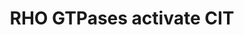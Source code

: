 ---
annotations:
- type: Pathway Ontology
  value: signaling pathway
authors:
- ReactomeTeam
- Egonw
description: Citron kinase (CIT) or citron RHO-interacting kinase (CRIK) shares similarities
  with ROCK kinases. Like ROCK, it consists of a serine/threonine kinase domain, a
  coiled-coil region, a RHO-binding domain, a cysteine rich region and a plekstrin
  homology (PH) domain, but additionally features a proline-rich region and a PDZ-binding
  domain. A shorter splicing isoform of CIT, citron-N, is specifically expressed in
  the nervous system and lacks the kinase domain. Citron-N is a component of the post-synaptic
  density, where it binds to the PDZ domains of the scaffolding protein PDS-95/SAP90
  (Zhang et al. 2006).<p>While the binding of CIT to RHO GTPases RHOA, RHOB, RHOC
  and RAC1 is well established (Madaule et al. 1995), the mechanism of CIT activation
  by GTP-bound RHO GTPases has not been elucidated. There are indications that CIT
  may be activated through autophosphorylation in the presence of active forms of
  RHO GTPases (Di Cunto et al. 1998). CIT appears to phosphorylate the myosin regulatory
  light chain (MRLC), the only substrate identified to date, on the same residues
  that are phosphorylated by ROCKs, but it has not been established yet how this relates
  to activation by RHO GTPases (Yamashiro et al. 2003). CIT and RHOA are implicated
  to act together in Golgi apparatus organization through regulation of the actin
  cytoskeleton (Camera et al. 2003). CIT is also involved in the regulation of cytokinesis
  through its interaction with KIF14 (Gruneberg et al. 2006, Bassi et al. 2013, Watanabe
  et al. 2013) and p27(Kip1) (Serres et al. 2012).  View original pathway at [http://www.reactome.org/PathwayBrowser/#DIAGRAM=5625900
  Reactome].
last-edited: 2021-01-25
organisms:
- Homo sapiens
redirect_from:
- /index.php/Pathway:WP3376
- /instance/WP3376
schema-jsonld:
- '@context': https://schema.org/
  '@id': https://wikipathways.github.io/pathways/WP3376.html
  '@type': Dataset
  creator:
    '@type': Organization
    name: WikiPathways
  description: Citron kinase (CIT) or citron RHO-interacting kinase (CRIK) shares
    similarities with ROCK kinases. Like ROCK, it consists of a serine/threonine kinase
    domain, a coiled-coil region, a RHO-binding domain, a cysteine rich region and
    a plekstrin homology (PH) domain, but additionally features a proline-rich region
    and a PDZ-binding domain. A shorter splicing isoform of CIT, citron-N, is specifically
    expressed in the nervous system and lacks the kinase domain. Citron-N is a component
    of the post-synaptic density, where it binds to the PDZ domains of the scaffolding
    protein PDS-95/SAP90 (Zhang et al. 2006).<p>While the binding of CIT to RHO GTPases
    RHOA, RHOB, RHOC and RAC1 is well established (Madaule et al. 1995), the mechanism
    of CIT activation by GTP-bound RHO GTPases has not been elucidated. There are
    indications that CIT may be activated through autophosphorylation in the presence
    of active forms of RHO GTPases (Di Cunto et al. 1998). CIT appears to phosphorylate
    the myosin regulatory light chain (MRLC), the only substrate identified to date,
    on the same residues that are phosphorylated by ROCKs, but it has not been established
    yet how this relates to activation by RHO GTPases (Yamashiro et al. 2003). CIT
    and RHOA are implicated to act together in Golgi apparatus organization through
    regulation of the actin cytoskeleton (Camera et al. 2003). CIT is also involved
    in the regulation of cytokinesis through its interaction with KIF14 (Gruneberg
    et al. 2006, Bassi et al. 2013, Watanabe et al. 2013) and p27(Kip1) (Serres et
    al. 2012).  View original pathway at [http://www.reactome.org/PathwayBrowser/#DIAGRAM=5625900
    Reactome].
  keywords:
  - p-T19,S20-MRLC-smooth muscle/non-muscle myosin II
  - ATP
  - 'CIT-3 '
  - ADP
  - CIT:CDKN1B
  - 'PPP1R12B '
  - 'MYL9 '
  - RHOA,RHOB,RHOC,RAC1:GTP
  - Myosin phosphatase
  - ROCKs
  - 'MYH9 '
  - 'GTP '
  - 'PPP1CB '
  - 'PPP1R12A '
  - Smooth
  - 'CDKN1B '
  - 'MYL6 '
  - 'PRC1 '
  - RHO GTPases activate
  - 'Class 2 myosins play a crucial role in a variety of cellular processes, including
    cell migration, polarity formation, and cytokinesis. '
  - 'MYH14 '
  - RHOA,RHOB,RHOC,RAC1:GTP:CIT
  - 'p-T19,S20-MYL9 '
  - RHOA,RHOB,RHOC,RAC1:GTP:CIT-3:DLG4
  - 'KIF14 '
  - RHO GTPases Activate
  - 'RHOB '
  - 'RHOC '
  - RHOA,RHOB,RHOC,RAC1:GTP:CIT:KIF14:PRC1
  - CDKN1B
  - CIT-3
  - PRC1
  - 'p-T19,S20-MYL12B '
  - muscle/non-muscle
  - 'RAC1 '
  - RHOA,RHOB,RHOC,RAC1:GTP:CIT-3
  - CIT
  - 'MYH10 '
  - 'MYL12B '
  - myosin II
  - KIF14
  - 'MYH11 '
  - 'RHOA '
  - PKNs
  - 'CIT '
  - 'DLG4 '
  - DLG4
  license: CC0
  name: RHO GTPases activate CIT
seo: CreativeWork
title: RHO GTPases activate CIT
wpid: WP3376
---